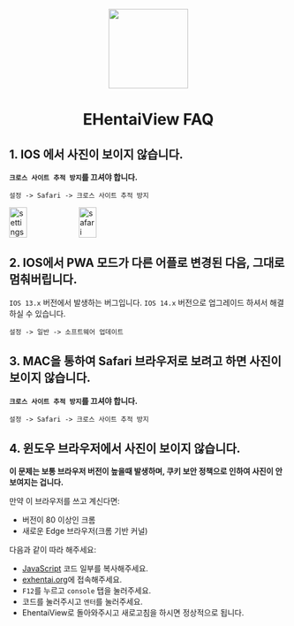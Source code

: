 <p align="center">
  <img width="144px" height="144px" src="https://raw.githubusercontent.com/IronKinoko/asset/master/e-hentai-view/icon.png"/>
</p>

<h1 align="center">EHentaiView FAQ</h1>

## 1. IOS 에서 사진이 보이지 않습니다.

**`크로스 사이트 추적 방지`를 끄셔야 합니다.**

`설정 -> Safari -> 크로스 사이트 추적 방지`

<div style="display: flex;">
<img src="https://raw.githubusercontent.com/IronKinoko/asset/master/e-hentai-view/setting.PNG" width="25%" title="settings"/>
<img src="https://raw.githubusercontent.com/IronKinoko/asset/master/e-hentai-view/safari.PNG" width="25%" title="safari"/>
</div>

## 2. IOS에서 PWA 모드가 다른 어플로 변경된 다음, 그대로 멈춰버립니다.

`IOS 13.x` 버전에서 발생하는 버그입니다. `IOS 14.x` 버전으로 업그레이드 하셔서 해결하실 수 있습니다.

`설정 -> 일반 -> 소프트웨어 업데이트`

## 3. MAC을 통하여 Safari 브라우저로 보려고 하면 사진이 보이지 않습니다.

**`크로스 사이트 추적 방지`를 끄셔야 합니다.**

`설정 -> Safari -> 크로스 사이트 추적 방지`

## 4. 윈도우 브라우저에서 사진이 보이지 않습니다.

**이 문제는 보통 브라우저 버전이 높을때 발생하며, 쿠키 보안 정책으로 인하여 사진이 안 보여지는 겁니다.**

만약 이 브라우저를 쓰고 계신다면:

- 버전이 80 이상인 크롬
- 새로운 Edge 브라우저(크롬 기반 커널)

다음과 같이 따라 해주세요:

- [JavaScript](https://raw.githubusercontent.com/IronKinoko/asset/master/e-hentai-view/fixChromeExhentaiCookie.js) 코드 일부를 복사해주세요.
- [exhentai.org](https://exhentai.org)에 접속해주세요.
- `F12`를 누르고 `console` 탭을 눌러주세요.
- 코드를 눌러주시고 `엔터`를 눌러주세요.
- EhentaiView로 돌아와주시고 새로고침을 하시면 정상적으로 됩니다.
